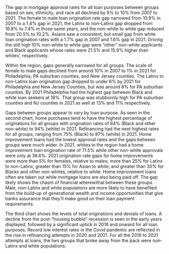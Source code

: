 The gap in mortgage approval rates for all loan purposes between groups based on sex, ethnicity, and race all declined by 9% to 10% from 2007 to 2021. The female to male loan origination rate gap narrowed from 10.9% in 2007 to a 1.4% gap in 2021, the Latinx to non-Latinx gap dropped from 16.8% to 7.4% in those same years, and the non-white to white gap reduced from 20.5% to 10.2%. Asians saw a consistent, but small gap from white loan origination rates with a 1.7% gap in 2007 and 1.6% gap in 2021. Driving the still high 10% non-white to white gap were “other” non-white applicants and Black applicants whose rates were 21.5% and 15.9% higher than whites’, respectively.

Within the region, gaps generally narrowed for all groups. The scale of female to male gaps declined from around 10% in 2007 to 1% in 2021 for Philadelphia, PA suburban counties, and New Jersey counties. The Latinx to non-Latinx loan origination gap dropped to under 6% by 2021 for Philadelphia and New Jersey Counties, but was around 8% for PA suburban counties. By 2021 Philadelphia had the highest gap between Black and white loan seekers at 19%. That group was stubbornly high for PA suburban counties and NJ counties in 2021 as well at 13% and 11% respectively.

Gaps between groups appear to vary by loan purpose. As seen in the second chart, home purchases tend to have the highest percentage of originations for all groups with origination rates of 84% (Black and other non-white) to 94% (white) in 2021. Refinancing had the next highest rates for all groups, ranging from 75% (Black) to 87% (white) in 2021. Home improvement loans had the lowest approval rates and the gaps between groups were much wider. In 2021, whites in the region had a home improvement loan origination rate of 71.5% while other non-white approvals were only at 36.6%. 2021 origination rate gaps for home improvements were more than 5% for females, relative to males; more than 25% for Latinx to non-Latinx, greater than 15% for Asian to white; and greater than 30% for Blacks and other non-whites, relative to white. Home improvement loans often are taken out while mortgage loans are also being paid off. The gap likely shows the chasm of financial wherewithal between these groups. Male, non-Latinx and white populations are more likely to have benefited from the build-up of generational wealth and income opportunities that give banks assurance that they’ll make good on their loan payment requirements.

The third chart shows the levels of total originations and denials of loans. A decline from the post-“housing bubble” recession is seen in the early years displayed, followed by a significant uptick in 2018 and onward for all loan purposes. Record low interest rates in the Covid pandemic are reflected in the rise in refinancing attempts in 2020 and 2021. For all the 2018 to 2021 attempts at loans, the two groups that broke away from the pack were non-Latinx and white populations.